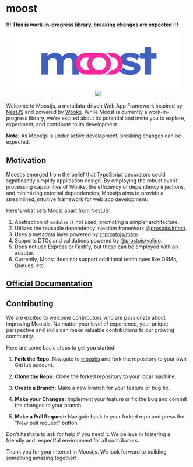 # moost

**!!! This is work-in-progress library, breaking changes are expected !!!**

<p align="center">
<img src="../../moost-logo.png" width="450px"><br>
<a  href="https://github.com/moostjs/moostjs/blob/main/LICENSE">
    <img src="https://img.shields.io/badge/License-MIT-green?style=for-the-badge" />
</a>
</p>

Welcome to Moostjs, a metadata-driven Web App Framework inspired by [NestJS](https://nestjs.com/) and powered by [Wooks](https://wooks.moost.org). While Moost is currently a work-in-progress library, we're excited about its potential and invite you to explore, experiment, and contribute to its development. 

**Note:** As Moostjs is under active development, breaking changes can be expected.

## Motivation

Moostjs emerged from the belief that TypeScript decorators could significantly simplify application design. By employing the robust event processing capabilities of Wooks, the efficiency of dependency injections, and minimizing external dependencies, Moostjs aims to provide a streamlined, intuitive framework for web app development.

Here's what sets Moost apart from NestJS:

1. Abstraction of `modules` is not used, promoting a simpler architecture.
2. Utilizes the reusable dependency injection framework [@prostojs/infact](https://github.com/prostojs/infact).
3. Uses a metadata layer powered by [@prostojs/mate](https://github.com/prostojs/mate).
4. Supports DTOs and validations powered by [@prostojs/valido](https://github.com/prostojs/valido).
5. Does not use Express or Fastify, but these can be employed with an adapter.
6. Currently, Moost does not support additional techniques like ORMs, Queues, etc.

## [Official Documentation](https://moost.org/)

## Contributing

We are excited to welcome contributors who are passionate about improving Moostjs. No matter your level of experience, your unique perspective and skills can make valuable contributions to our growing community.

Here are some basic steps to get you started:

1. **Fork the Repo:** Navigate to [moostjs](https://github.com/moostjs/moostjs) and fork the repository to your own GitHub account.

2. **Clone the Repo:** Clone the forked repository to your local machine.

3. **Create a Branch:** Make a new branch for your feature or bug fix.

4. **Make your Changes:** Implement your feature or fix the bug and commit the changes to your branch.

5. **Make a Pull Request:** Navigate back to your forked repo and press the "New pull request" button.

Don't hesitate to ask for help if you need it. We believe in fostering a friendly and respectful environment for all contributors.

Thank you for your interest in Moostjs. We look forward to building something amazing together!
